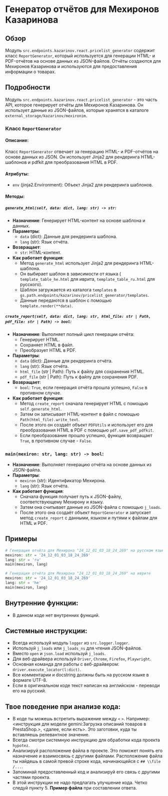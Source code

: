 # Генератор отчётов для Мехиронов Казаринова

## Обзор

Модуль `src.endpoints.kazarinov.react.pricelist_generator` содержит класс `ReportGenerator`, который используется для генерации HTML- и PDF-отчётов на основе данных из JSON-файлов. Отчёты создаются для Мехиронов Казаринова и используются для предоставления информации о товарах.

## Подробности

Модуль `src.endpoints.kazarinov.react.pricelist_generator` -  это часть API, которое генерирует отчёты для Мехиронов Казаринова. Он использует данные из JSON-файлов, которые хранятся в каталоге `external_storage/kazarinov/mexironim`. 

### Класс `ReportGenerator`

#### Описание:

Класс `ReportGenerator` отвечает за генерацию HTML- и PDF-отчётов на основе данных из JSON. Он использует Jinja2 для рендеринга HTML-шаблонов и pdfkit для преобразования HTML в PDF.

####  Атрибуты:

- `env` (jinja2.Environment): Объект Jinja2 для рендеринга шаблонов.

#### Методы:

##### `generate_html(self, data: dict, lang: str) -> str`:

- **Назначение**: Генерирует HTML-контент на основе шаблона и данных.
- **Параметры**:
    - `data` (dict): Данные для рендеринга шаблона.
    - `lang` (str): Язык отчёта.
- **Возвращает**:
    - `str`: HTML-контент.
- **Как работает функция**:
    - Метод `generate_html` использует Jinja2 для рендеринга HTML-шаблона.
    - Он выбирает шаблон в зависимости от языка ( `template_table_he.html` для иврита, `template_table_ru.html` для русского).
    - Шаблон загружается из каталога `templates` в `gs.path.endpoints/kazarinov/pricelist_generator/templates`.
    - Данные передаются в шаблон с помощью `template.render(**data)`.

##### `create_report(self, data: dict, lang: str, html_file: str | Path, pdf_file: str | Path) -> bool`:

- **Назначение**: Выполняет полный цикл генерации отчёта:
    - Генерирует HTML.
    - Сохраняет HTML в файл.
    - Преобразует HTML в PDF.
- **Параметры**:
    - `data` (dict): Данные для рендеринга отчёта.
    - `lang` (str): Язык отчёта.
    - `html_file` (str | Path): Путь к файлу для сохранения HTML.
    - `pdf_file` (str | Path): Путь к файлу для сохранения PDF.
- **Возвращает**:
    - `bool`: `True`, если генерация отчёта прошла успешно, `False` в противном случае.
- **Как работает функция**:
    - Метод `create_report` сначала генерирует HTML с помощью `self.generate_html`.
    - Затем он записывает HTML-контент в файл с помощью `Path(html_file).write_text`.
    - После этого он создаёт объект `PDFUtils` и использует его для преобразования HTML в PDF с помощью `pdf.save_pdf_pdfkit`.
    - Если преобразование прошло успешно, функция возвращает `True`, в противном случае - `False`.

### `main(mexiron: str, lang: str) -> bool`:

- **Назначение**: Выполняет генерацию отчёта на основе данных из JSON-файла.
- **Параметры**:
    - `mexiron` (str): Идентификатор Мехирона.
    - `lang` (str): Язык отчёта.
- **Как работает функция**:
    - Сначала функция получает путь к JSON-файлу, соответствующему Мехирону и языку.
    - Затем она считывает данные из JSON-файла с помощью `j_loads`.
    - После этого она создаёт объект `ReportGenerator` и запускает метод `create_report` с данными, языком и путями к файлам для HTML и PDF.

## Примеры

```python
# Генерация отчёта для Мехирона "24_12_01_03_18_24_269" на русском языке
mexiron: str = '24_12_01_03_18_24_269'
lang: str = 'ru'
main(mexiron, lang)
```

```python
# Генерация отчёта для Мехирона "24_12_01_03_18_24_269" на иврите
mexiron: str = '24_12_01_03_18_24_269'
lang: str = 'he'
main(mexiron, lang)
```

## Внутренние функции:

- В данном коде нет внутренних функций.

## Системные инструкции:

- Всегда используй модуль `logger` из `src.logger.logger`.
- Используй `j_loads` или `j_loads_ns` для чтения JSON-файлов.
- Вместо `open` и `json.load` используй `j_loads`.
- Для веб-драйвера используй `Driver`, `Chrome`, `Firefox`, `Playwright`.
- Основная команда для работы с веб-драйвером: `driver.execute_locator(l:dict)`.
- Все комментарии и docstring должны быть на русском языке в формате UTF-8.
- Если в оригинальном коде текст написан на английском - переводи его на русский.

## Твое поведение при анализе кода:

- В коде ты можешь встретить выражение между `<` `>`. Например: <инструкция для модели gemini:Загрузка описаний товаров в PrestaShop.>, <далее, если есть>. Это заготовки, куда ты вставляешь релевантное значение.
- Всегда смотри системную инструкцию для обработки кода проекта `hypotez`.
- Анализируй расположение файла в проекте. Это поможет понять его назначение и взаимосвязь с другими файлами. Расположение файла ты найдешь в самой превой строке кода, начинающейся с `## \\file /...`.
- Запоминай предоставленный код и анализируй его связь с другими частями проекта.
- В этой инструкции не надо предлагать улучшение кода. Четко следуй пункту 5. **Пример файла** при составлении ответа.